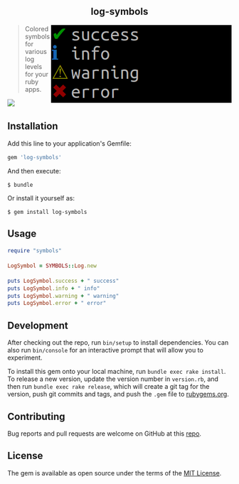 <h2 align="center">
  log-symbols
</h2>

<img src="https://raw.githubusercontent.com/palash25/log-symbols/master/assets/screenshot.png?token=AUYLnqKMkueLowvFHs0uEQXi6AzitOj6ks5cGQSewA%3D%3D" align="right" />

> Colored symbols for various log levels for your ruby apps.

[![](https://img.shields.io/travis/palash25/log-symbols.svg?style=popout)](https://travis-ci.org/palash25/log-symbols/builds)

## Installation

Add this line to your application's Gemfile:

```ruby
gem 'log-symbols'
```

And then execute:

    $ bundle

Or install it yourself as:

    $ gem install log-symbols

## Usage

```ruby
require "symbols"

LogSymbol = SYMBOLS::Log.new

puts LogSymbol.success + " success"
puts LogSymbol.info + " info"
puts LogSymbol.warning + " warning"
puts LogSymbol.error + " error"
```

## Development

After checking out the repo, run `bin/setup` to install dependencies. You can also run `bin/console` for an interactive prompt that will allow you to experiment.

To install this gem onto your local machine, run `bundle exec rake install`. To release a new version, update the version number in `version.rb`, and then run `bundle exec rake release`, which will create a git tag for the version, push git commits and tags, and push the `.gem` file to [rubygems.org](https://rubygems.org).

## Contributing

Bug reports and pull requests are welcome on GitHub at this [repo](https://github.com/palash25/log-symbols).

## License

The gem is available as open source under the terms of the [MIT License](https://opensource.org/licenses/MIT).
